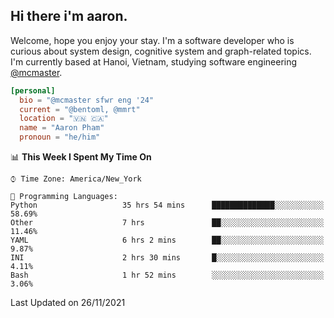 <h2><b>Hi there i'm aaron. </b></h2>

Welcome, hope you enjoy your stay. I'm a software developer who is curious about system design, cognitive system and graph-related topics. I'm currently based at Hanoi, Vietnam, studying software engineering [@mcmaster](https://www.mcmaster.ca/).

```toml
[personal]
  bio = "@mcmaster sfwr eng '24"
  current = "@bentoml, @mmrt"
  location = "🇻🇳 🇨🇦"
  name = "Aaron Pham"
  pronoun = "he/him"
```
<!--<img src="https://github-readme-stats.vercel.app/api?username=aarnphm&show_icons=true&count_private=true&theme=dark" height="170"/>-->
<!--<img src="https://github-readme-stats.vercel.app/api/top-langs/?username=aarnphm&layout=compact&hide=css&theme=dark" height="170" />-->

<!--START_SECTION:waka-->
📊 **This Week I Spent My Time On** 

```text
⌚︎ Time Zone: America/New_York

💬 Programming Languages: 
Python                   35 hrs 54 mins      ██████████████░░░░░░░░░░░   58.69% 
Other                    7 hrs               ██░░░░░░░░░░░░░░░░░░░░░░░   11.46% 
YAML                     6 hrs 2 mins        ██░░░░░░░░░░░░░░░░░░░░░░░   9.87% 
INI                      2 hrs 30 mins       █░░░░░░░░░░░░░░░░░░░░░░░░   4.11% 
Bash                     1 hr 52 mins        ░░░░░░░░░░░░░░░░░░░░░░░░░   3.06%

```


 Last Updated on 26/11/2021
<!--END_SECTION:waka-->
